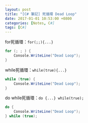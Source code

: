 ```yaml
---
layout: post
title: "[C# 筆記] 死循環 Dead Loop"
date: 2017-01-01 10:53:00 +0800
categories: [Notes, C#]
tags: [C#]
---
```


for死循環：`for(;;){...}`
```c#
for (; ; ) {
    Console.WriteLine("Dead Loop");
}
```
while死循環：`while(true){...}`
```c#
while (true) {
    Console.WriteLine("Dead Loop");
}
```
do while死循環：`do {...} while(true);`
```c#
do {
    Console.WriteLine("Dead Loop");
} while (true);
```